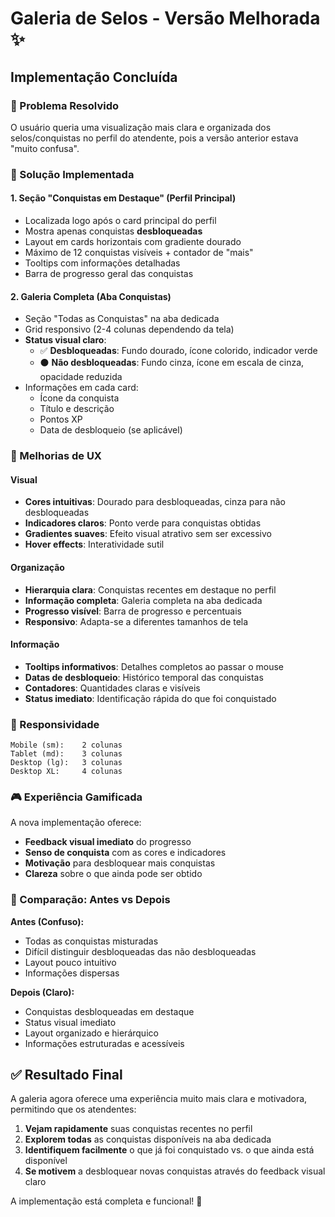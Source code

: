 # Galeria de Selos - Versão Melhorada ✨

## Implementação Concluída

### 🎯 Problema Resolvido
O usuário queria uma visualização mais clara e organizada dos selos/conquistas no perfil do atendente, pois a versão anterior estava "muito confusa".

### 🔧 Solução Implementada

#### 1. **Seção "Conquistas em Destaque" (Perfil Principal)**
- Localizada logo após o card principal do perfil
- Mostra apenas conquistas **desbloqueadas**
- Layout em cards horizontais com gradiente dourado
- Máximo de 12 conquistas visíveis + contador de "mais"
- Tooltips com informações detalhadas
- Barra de progresso geral das conquistas

#### 2. **Galeria Completa (Aba Conquistas)**
- Seção "Todas as Conquistas" na aba dedicada
- Grid responsivo (2-4 colunas dependendo da tela)
- **Status visual claro**:
  - ✅ **Desbloqueadas**: Fundo dourado, ícone colorido, indicador verde
  - ⚫ **Não desbloqueadas**: Fundo cinza, ícone em escala de cinza, opacidade reduzida
- Informações em cada card:
  - Ícone da conquista
  - Título e descrição
  - Pontos XP
  - Data de desbloqueio (se aplicável)

### 🎨 Melhorias de UX

#### Visual
- **Cores intuitivas**: Dourado para desbloqueadas, cinza para não desbloqueadas
- **Indicadores claros**: Ponto verde para conquistas obtidas
- **Gradientes suaves**: Efeito visual atrativo sem ser excessivo
- **Hover effects**: Interatividade sutil

#### Organização
- **Hierarquia clara**: Conquistas recentes em destaque no perfil
- **Informação completa**: Galeria completa na aba dedicada
- **Progresso visível**: Barra de progresso e percentuais
- **Responsivo**: Adapta-se a diferentes tamanhos de tela

#### Informação
- **Tooltips informativos**: Detalhes completos ao passar o mouse
- **Datas de desbloqueio**: Histórico temporal das conquistas
- **Contadores**: Quantidades claras e visíveis
- **Status imediato**: Identificação rápida do que foi conquistado

### 📱 Responsividade

```
Mobile (sm):    2 colunas
Tablet (md):    3 colunas  
Desktop (lg):   3 colunas
Desktop XL:     4 colunas
```

### 🎮 Experiência Gamificada

A nova implementação oferece:
- **Feedback visual imediato** do progresso
- **Senso de conquista** com as cores e indicadores
- **Motivação** para desbloquear mais conquistas
- **Clareza** sobre o que ainda pode ser obtido

### 🔄 Comparação: Antes vs Depois

**Antes (Confuso):**
- Todas as conquistas misturadas
- Difícil distinguir desbloqueadas das não desbloqueadas
- Layout pouco intuitivo
- Informações dispersas

**Depois (Claro):**
- Conquistas desbloqueadas em destaque
- Status visual imediato
- Layout organizado e hierárquico
- Informações estruturadas e acessíveis

## ✅ Resultado Final

A galeria agora oferece uma experiência muito mais clara e motivadora, permitindo que os atendentes:

1. **Vejam rapidamente** suas conquistas recentes no perfil
2. **Explorem todas** as conquistas disponíveis na aba dedicada
3. **Identifiquem facilmente** o que já foi conquistado vs. o que ainda está disponível
4. **Se motivem** a desbloquear novas conquistas através do feedback visual claro

A implementação está completa e funcional! 🎉